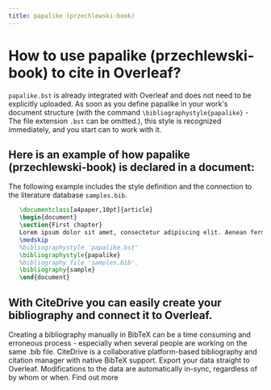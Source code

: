 ```yaml
---
title: papalike (przechlewski-book)
---
```


# How to use papalike (przechlewski-book) to cite in Overleaf? 
`papalike.bst` is already integrated with Overleaf and does not need to be explicitly uploaded. As soon as you define papalike in your work's document structure (with the command `\bibliographystyle{papalike}` - The file extension `.bst` can be omitted.), this style is recognized immediately, and you start can to work with it.

## Here is an example of how papalike (przechlewski-book) is declared in a document:
The following example includes the style definition and the connection to the literature database `samples.bib`.
```tex
   \documentclass[a4paper,10pt]{article}
   \begin{document}
   \section{First chapter}
   Lorem ipsum dolor sit amet, consectetur adipiscing elit. Aenean fermentum justo massa, ut maximus mauris sodales et. Aenean vel elit a erat rhoncus pharetra.
   \medskip
   %bibliographystyle 'papalike.bst'
   \bibliographystyle{papalike}
   %bibliography file 'samples.bib'.
   \bibliography{sample}
   \end{document}
```

## With CiteDrive you can easily create your bibliography and connect it to Overleaf. 
Creating a bibliography manually in BibTeX can be a time consuming and erroneous process - especially when several people are working on the same .bib file. CiteDrive is a collaborative platform-based bibliography and citation manager with native BibTeX support. Export your data straight to Overleaf. Modifications to the data are automatically in-sync, regardless of by whom or when. Find out more